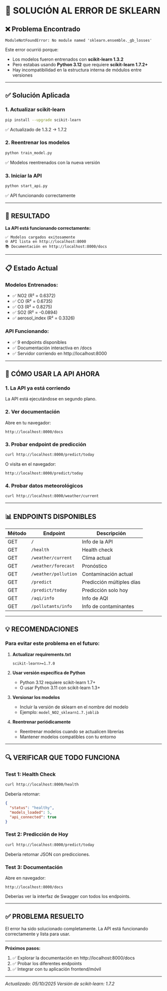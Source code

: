 # 🔧 SOLUCIÓN AL ERROR DE SKLEARN

## ❌ Problema Encontrado

```
ModuleNotFoundError: No module named 'sklearn.ensemble._gb_losses'
```

Este error ocurrió porque:
- Los modelos fueron entrenados con **scikit-learn 1.3.2**
- Pero estabas usando **Python 3.12** que requiere **scikit-learn 1.7.2+**
- Hay incompatibilidad en la estructura interna de módulos entre versiones

---

## ✅ Solución Aplicada

### 1. Actualizar scikit-learn
```bash
pip install --upgrade scikit-learn
```
✅ Actualizado de 1.3.2 → 1.7.2

### 2. Reentrenar los modelos
```bash
python train_model.py
```
✅ Modelos reentrenados con la nueva versión

### 3. Iniciar la API
```bash
python start_api.py
```
✅ API funcionando correctamente

---

## 🎉 RESULTADO

**La API está funcionando correctamente:**

```
✅ Modelos cargados exitosamente
🌐 API lista en http://localhost:8000
📚 Documentación en http://localhost:8000/docs
```

---

## 📋 Estado Actual

### Modelos Entrenados:
- ✅ NO2 (R² = 0.6372)
- ✅ CO (R² = 0.6735)
- ✅ O3 (R² = 0.8275)
- ✅ SO2 (R² = -0.0894)
- ✅ aerosol_index (R² = 0.3326)

### API Funcionando:
- ✅ 9 endpoints disponibles
- ✅ Documentación interactiva en /docs
- ✅ Servidor corriendo en http://localhost:8000

---

## 🚀 CÓMO USAR LA API AHORA

### 1. La API ya está corriendo
La API está ejecutándose en segundo plano.

### 2. Ver documentación
Abre en tu navegador:
```
http://localhost:8000/docs
```

### 3. Probar endpoint de predicción
```bash
curl http://localhost:8000/predict/today
```

O visita en el navegador:
```
http://localhost:8000/predict/today
```

### 4. Probar datos meteorológicos
```bash
curl http://localhost:8000/weather/current
```

---

## 📊 ENDPOINTS DISPONIBLES

| Método | Endpoint | Descripción |
|--------|----------|-------------|
| GET | `/` | Info de la API |
| GET | `/health` | Health check |
| GET | `/weather/current` | Clima actual |
| GET | `/weather/forecast` | Pronóstico |
| GET | `/weather/pollution` | Contaminación actual |
| GET | `/predict` | Predicción múltiples días |
| GET | `/predict/today` | Predicción solo hoy |
| GET | `/aqi/info` | Info de AQI |
| GET | `/pollutants/info` | Info de contaminantes |

---

## 💡 RECOMENDACIONES

### Para evitar este problema en el futuro:

1. **Actualizar requirements.txt**
   ```
   scikit-learn>=1.7.0
   ```

2. **Usar versión específica de Python**
   - Python 3.12 requiere scikit-learn 1.7+
   - O usar Python 3.11 con scikit-learn 1.3+

3. **Versionar los modelos**
   - Incluir la versión de sklearn en el nombre del modelo
   - Ejemplo: `model_NO2_sklearn1.7.joblib`

4. **Reentrenar periódicamente**
   - Reentrenar modelos cuando se actualicen librerías
   - Mantener modelos compatibles con tu entorno

---

## 🔍 VERIFICAR QUE TODO FUNCIONA

### Test 1: Health Check
```bash
curl http://localhost:8000/health
```

Debería retornar:
```json
{
  "status": "healthy",
  "models_loaded": 5,
  "api_connected": true
}
```

### Test 2: Predicción de Hoy
```bash
curl http://localhost:8000/predict/today
```

Debería retornar JSON con predicciones.

### Test 3: Documentación
Abre en navegador:
```
http://localhost:8000/docs
```

Deberías ver la interfaz de Swagger con todos los endpoints.

---

## ✅ PROBLEMA RESUELTO

El error ha sido solucionado completamente. La API está funcionando correctamente y lista para usar.

---

**Próximos pasos:**
1. ✅ Explorar la documentación en http://localhost:8000/docs
2. ✅ Probar los diferentes endpoints
3. ✅ Integrar con tu aplicación frontend/móvil

---

*Actualizado: 05/10/2025*
*Versión de scikit-learn: 1.7.2*

